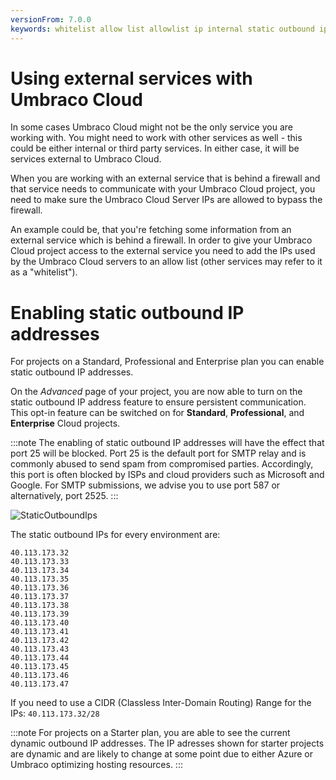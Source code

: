 ```yaml
---
versionFrom: 7.0.0
keywords: whitelist allow list allowlist ip internal static outbound ips
---
```


# Using external services with Umbraco Cloud

In some cases Umbraco Cloud might not be the only service you are working with. You might need to work with other services as well - this could be either internal or third party services. In either case, it will be services external to Umbraco Cloud.

When you are working with an external service that is behind a firewall and that service needs to communicate with your Umbraco Cloud project, you need to make sure the Umbraco Cloud Server IPs are allowed to bypass the firewall.

An example could be, that you're fetching some information from an external service which is behind a firewall. In order to give your Umbraco Cloud project access to the external service you need to add the IPs used by the Umbraco Cloud servers to an allow list (other services may refer to it as a "whitelist").

# Enabling static outbound IP addresses
For projects on a Standard, Professional and Enterprise plan you can enable static outbound IP addresses.

On the _Advanced_ page of your project, you are now able to turn on the static outbound IP address feature to ensure persistent communication. This opt-in feature can be switched on for **Standard**, **Professional**, and **Enterprise** Cloud projects.

:::note
The enabling of static outbound IP addresses will have the effect that port 25 will be blocked. Port 25 is the default port for SMTP relay and is commonly abused to send spam from compromised parties. Accordingly, this port is often blocked by ISPs and cloud providers such as Microsoft and Google. For SMTP submissions, we advise you to use port 587 or alternatively, port 2525.
:::

![StaticOutboundIps](https://user-images.githubusercontent.com/93588665/158338313-c433c994-71a5-40f5-a947-4947df23a0cf.gif)

The static outbound IPs for every environment are:
```
40.113.173.32
40.113.173.33
40.113.173.34
40.113.173.35
40.113.173.36
40.113.173.37
40.113.173.38
40.113.173.39
40.113.173.40
40.113.173.41
40.113.173.42
40.113.173.43
40.113.173.44
40.113.173.45
40.113.173.46
40.113.173.47
```
If you need to use a CIDR (Classless Inter-Domain Routing) Range for the IPs: `40.113.173.32/28`

:::note
For projects on a Starter plan, you are able to see the current dynamic outbound IP addresses. The IP adresses shown for starter projects are dynamic and are likely to change at some point due to either Azure or Umbraco optimizing hosting resources.
:::
